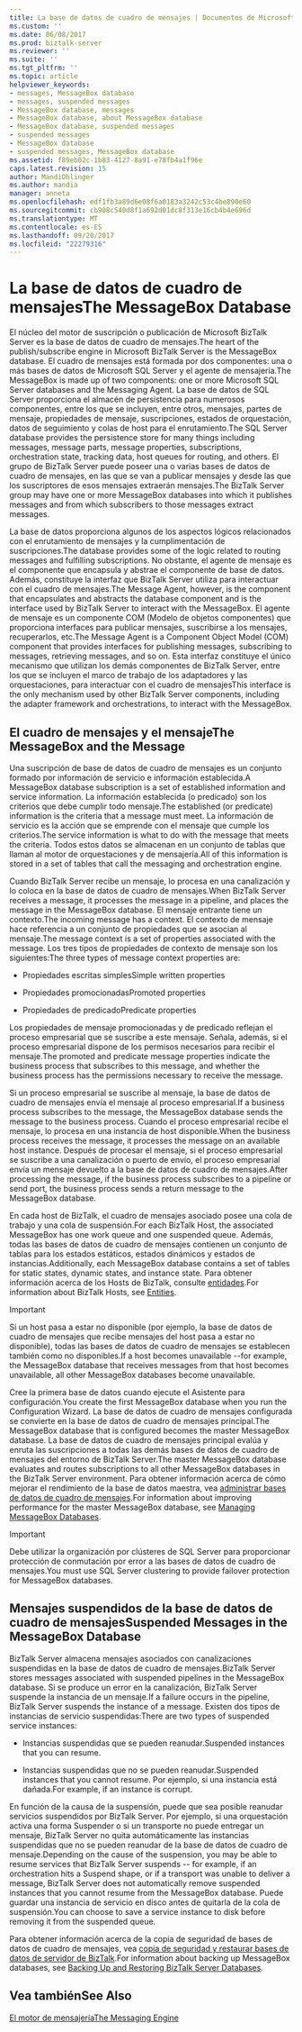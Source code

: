 ```yaml
---
title: La base de datos de cuadro de mensajes | Documentos de Microsoft
ms.custom: ''
ms.date: 06/08/2017
ms.prod: biztalk-server
ms.reviewer: ''
ms.suite: ''
ms.tgt_pltfrm: ''
ms.topic: article
helpviewer_keywords:
- messages, MessageBox database
- messages, suspended messages
- MessageBox database, messages
- MessageBox database, about MessageBox database
- MessageBox database, suspended messages
- suspended messages
- MessageBox database
- suspended messages, MessageBox database
ms.assetid: f89eb02c-1b83-4127-8a91-e78fb4a1f96e
caps.latest.revision: 15
author: MandiOhlinger
ms.author: mandia
manager: anneta
ms.openlocfilehash: edf1fb3a89d6e08f6a0183a3242c53c4be890e60
ms.sourcegitcommit: cb908c540d8f1a692d01dc8f313e16cb4b4e696d
ms.translationtype: MT
ms.contentlocale: es-ES
ms.lasthandoff: 09/20/2017
ms.locfileid: "22279316"
---
```

# <a name="the-messagebox-database"></a><span data-ttu-id="c396d-102">La base de datos de cuadro de mensajes</span><span class="sxs-lookup"><span data-stu-id="c396d-102">The MessageBox Database</span></span>
<span data-ttu-id="c396d-103">El núcleo del motor de suscripción o publicación de Microsoft BizTalk Server es la base de datos de cuadro de mensajes.</span><span class="sxs-lookup"><span data-stu-id="c396d-103">The heart of the publish/subscribe engine in Microsoft BizTalk Server is the MessageBox database.</span></span> <span data-ttu-id="c396d-104">El cuadro de mensajes está formada por dos componentes: una o más bases de datos de Microsoft SQL Server y el agente de mensajería.</span><span class="sxs-lookup"><span data-stu-id="c396d-104">The MessageBox is made up of two components: one or more Microsoft SQL Server databases and the Messaging Agent.</span></span> <span data-ttu-id="c396d-105">La base de datos de SQL Server proporciona el almacén de persistencia para numerosos componentes, entre los que se incluyen, entre otros, mensajes, partes de mensaje, propiedades de mensaje, suscripciones, estados de orquestación, datos de seguimiento y colas de host para el enrutamiento.</span><span class="sxs-lookup"><span data-stu-id="c396d-105">The SQL Server database provides the persistence store for many things including messages, message parts, message properties, subscriptions, orchestration state, tracking data, host queues for routing, and others.</span></span> <span data-ttu-id="c396d-106">El grupo de BizTalk Server puede poseer una o varias bases de datos de cuadro de mensajes, en las que se van a publicar mensajes y desde las que los suscriptores de esos mensajes extraerán mensajes.</span><span class="sxs-lookup"><span data-stu-id="c396d-106">The BizTalk Server group may have one or more MessageBox databases into which it publishes messages and from which subscribers to those messages extract messages.</span></span>  
  
 <span data-ttu-id="c396d-107">La base de datos proporciona algunos de los aspectos lógicos relacionados con el enrutamiento de mensajes y la cumplimentación de suscripciones.</span><span class="sxs-lookup"><span data-stu-id="c396d-107">The database provides some of the logic related to routing messages and fulfilling subscriptions.</span></span> <span data-ttu-id="c396d-108">No obstante, el agente de mensaje es el componente que encapsula y abstrae el componente de base de datos. Además, constituye la interfaz que BizTalk Server utiliza para interactuar con el cuadro de mensajes.</span><span class="sxs-lookup"><span data-stu-id="c396d-108">The Message Agent, however, is the component that encapsulates and abstracts the database component and is the interface used by BizTalk Server to interact with the MessageBox.</span></span> <span data-ttu-id="c396d-109">El agente de mensaje es un componente COM (Modelo de objetos componentes) que proporciona interfaces para publicar mensajes, suscribirse a los mensajes, recuperarlos, etc.</span><span class="sxs-lookup"><span data-stu-id="c396d-109">The Message Agent is a Component Object Model (COM) component that provides interfaces for publishing messages, subscribing to messages, retrieving messages, and so on.</span></span> <span data-ttu-id="c396d-110">Esta interfaz constituye el único mecanismo que utilizan los demás componentes de BizTalk Server, entre los que se incluyen el marco de trabajo de los adaptadores y las orquestaciones, para interactuar con el cuadro de mensajes</span><span class="sxs-lookup"><span data-stu-id="c396d-110">This interface is the only mechanism used by other BizTalk Server components, including the adapter framework and orchestrations, to interact with the MessageBox.</span></span>  
  
## <a name="the-messagebox-and-the-message"></a><span data-ttu-id="c396d-111">El cuadro de mensajes y el mensaje</span><span class="sxs-lookup"><span data-stu-id="c396d-111">The MessageBox and the Message</span></span>  
 <span data-ttu-id="c396d-112">Una suscripción de base de datos de cuadro de mensajes es un conjunto formado por información de servicio e información establecida.</span><span class="sxs-lookup"><span data-stu-id="c396d-112">A MessageBox database subscription is a set of established information and service information.</span></span> <span data-ttu-id="c396d-113">La información establecida (o predicado) son los criterios que debe cumplir todo mensaje.</span><span class="sxs-lookup"><span data-stu-id="c396d-113">The established (or predicate) information is the criteria that a message must meet.</span></span> <span data-ttu-id="c396d-114">La información de servicio es la acción que se emprende con el mensaje que cumple los criterios.</span><span class="sxs-lookup"><span data-stu-id="c396d-114">The service information is what to do with the message that meets the criteria.</span></span> <span data-ttu-id="c396d-115">Todos estos datos se almacenan en un conjunto de tablas que llaman al motor de orquestaciones y de mensajería.</span><span class="sxs-lookup"><span data-stu-id="c396d-115">All of this information is stored in a set of tables that call the messaging and orchestration engine.</span></span>  
  
 <span data-ttu-id="c396d-116">Cuando BizTalk Server recibe un mensaje, lo procesa en una canalización y lo coloca en la base de datos de cuadro de mensajes.</span><span class="sxs-lookup"><span data-stu-id="c396d-116">When BizTalk Server receives a message, it processes the message in a pipeline, and places the message in the MessageBox database.</span></span> <span data-ttu-id="c396d-117">El mensaje entrante tiene un contexto.</span><span class="sxs-lookup"><span data-stu-id="c396d-117">The incoming message has a context.</span></span> <span data-ttu-id="c396d-118">El contexto de mensaje hace referencia a un conjunto de propiedades que se asocian al mensaje.</span><span class="sxs-lookup"><span data-stu-id="c396d-118">The message context is a set of properties associated with the message.</span></span> <span data-ttu-id="c396d-119">Los tres tipos de propiedades de contexto de mensaje son los siguientes:</span><span class="sxs-lookup"><span data-stu-id="c396d-119">The three types of message context properties are:</span></span>  
  
-   <span data-ttu-id="c396d-120">Propiedades escritas simples</span><span class="sxs-lookup"><span data-stu-id="c396d-120">Simple written properties</span></span>  
  
-   <span data-ttu-id="c396d-121">Propiedades promocionadas</span><span class="sxs-lookup"><span data-stu-id="c396d-121">Promoted properties</span></span>  
  
-   <span data-ttu-id="c396d-122">Propiedades de predicado</span><span class="sxs-lookup"><span data-stu-id="c396d-122">Predicate properties</span></span>  
  
 <span data-ttu-id="c396d-123">Los propiedades de mensaje promocionadas y de predicado reflejan el proceso empresarial que se suscribe a este mensaje. Señala, además, si el proceso empresarial dispone de los permisos necesarios para recibir el mensaje.</span><span class="sxs-lookup"><span data-stu-id="c396d-123">The promoted and predicate message properties indicate the business process that subscribes to this message, and whether the business process has the permissions necessary to receive the message.</span></span>  
  
 <span data-ttu-id="c396d-124">Si un proceso empresarial se suscribe al mensaje, la base de datos de cuadro de mensajes envía el mensaje al proceso empresarial.</span><span class="sxs-lookup"><span data-stu-id="c396d-124">If a business process subscribes to the message, the MessageBox database sends the message to the business process.</span></span> <span data-ttu-id="c396d-125">Cuando el proceso empresarial recibe el mensaje, lo procesa en una instancia de host disponible.</span><span class="sxs-lookup"><span data-stu-id="c396d-125">When the business process receives the message, it processes the message on an available host instance.</span></span> <span data-ttu-id="c396d-126">Después de procesar el mensaje, si el proceso empresarial se suscribe a una canalización o puerto de envío, el proceso empresarial envía un mensaje devuelto a la base de datos de cuadro de mensajes.</span><span class="sxs-lookup"><span data-stu-id="c396d-126">After processing the message, if the business process subscribes to a pipeline or send port, the business process sends a return message to the MessageBox database.</span></span>  
  
 <span data-ttu-id="c396d-127">En cada host de BizTalk, el cuadro de mensajes asociado posee una cola de trabajo y una cola de suspensión.</span><span class="sxs-lookup"><span data-stu-id="c396d-127">For each BizTalk Host, the associated MessageBox has one work queue and one suspended queue.</span></span> <span data-ttu-id="c396d-128">Además, todas las bases de datos de cuadro de mensajes contienen un conjunto de tablas para los estados estáticos, estados dinámicos y estados de instancias.</span><span class="sxs-lookup"><span data-stu-id="c396d-128">Additionally, each MessageBox database contains a set of tables for static states, dynamic states, and instance state.</span></span> <span data-ttu-id="c396d-129">Para obtener información acerca de los Hosts de BizTalk, consulte [entidades](../core/entities.md).</span><span class="sxs-lookup"><span data-stu-id="c396d-129">For information about BizTalk Hosts, see [Entities](../core/entities.md).</span></span>  
  
> [!IMPORTANT]
>  <span data-ttu-id="c396d-130">Si un host pasa a estar no disponible (por ejemplo, la base de datos de cuadro de mensajes que recibe mensajes del host pasa a estar no disponible), todas las bases de datos de cuadro de mensajes se establecen también como no disponibles.</span><span class="sxs-lookup"><span data-stu-id="c396d-130">If a host becomes unavailable --for example, the MessageBox database that receives messages from that host becomes unavailable, all other MessageBox databases become unavailable.</span></span>  
  
 <span data-ttu-id="c396d-131">Cree la primera base de datos cuando ejecute el Asistente para configuración.</span><span class="sxs-lookup"><span data-stu-id="c396d-131">You create the first MessageBox database when you run the Configuration Wizard.</span></span> <span data-ttu-id="c396d-132">La base de datos de cuadro de mensajes configurada se convierte en la base de datos de cuadro de mensajes principal.</span><span class="sxs-lookup"><span data-stu-id="c396d-132">The MessageBox database that is configured becomes the master MessageBox database.</span></span> <span data-ttu-id="c396d-133">La base de datos de cuadro de mensajes principal evalúa y enruta las suscripciones a todas las demás bases de datos de cuadro de mensajes del entorno de BizTalk Server.</span><span class="sxs-lookup"><span data-stu-id="c396d-133">The master MessageBox database evaluates and routes subscriptions to all other MessageBox databases in the BizTalk Server environment.</span></span> <span data-ttu-id="c396d-134">Para obtener información acerca de cómo mejorar el rendimiento de la base de datos maestra, vea [administrar bases de datos de cuadro de mensajes](../core/managing-messagebox-databases.md).</span><span class="sxs-lookup"><span data-stu-id="c396d-134">For information about improving performance for the master MessageBox database, see [Managing MessageBox Databases](../core/managing-messagebox-databases.md).</span></span>  
  
> [!IMPORTANT]
>  <span data-ttu-id="c396d-135">Debe utilizar la organización por clústeres de SQL Server para proporcionar protección de conmutación por error a las bases de datos de cuadro de mensajes.</span><span class="sxs-lookup"><span data-stu-id="c396d-135">You must use SQL Server clustering to provide failover protection for MessageBox databases.</span></span>  
  
## <a name="suspended-messages-in-the-messagebox-database"></a><span data-ttu-id="c396d-136">Mensajes suspendidos de la base de datos de cuadro de mensajes</span><span class="sxs-lookup"><span data-stu-id="c396d-136">Suspended Messages in the MessageBox Database</span></span>  
 <span data-ttu-id="c396d-137">BizTalk Server almacena mensajes asociados con canalizaciones suspendidas en la base de datos de cuadro de mensajes.</span><span class="sxs-lookup"><span data-stu-id="c396d-137">BizTalk Server stores messages associated with suspended pipelines in the MessageBox database.</span></span> <span data-ttu-id="c396d-138">Si se produce un error en la canalización, BizTalk Server suspende la instancia de un mensaje.</span><span class="sxs-lookup"><span data-stu-id="c396d-138">If a failure occurs in the pipeline, BizTalk Server suspends the instance of a message.</span></span> <span data-ttu-id="c396d-139">Existen dos tipos de instancias de servicio suspendidas:</span><span class="sxs-lookup"><span data-stu-id="c396d-139">There are two types of suspended service instances:</span></span>  
  
-   <span data-ttu-id="c396d-140">Instancias suspendidas que se pueden reanudar.</span><span class="sxs-lookup"><span data-stu-id="c396d-140">Suspended instances that you can resume.</span></span>  
  
-   <span data-ttu-id="c396d-141">Instancias suspendidas que no se pueden reanudar.</span><span class="sxs-lookup"><span data-stu-id="c396d-141">Suspended instances that you cannot resume.</span></span> <span data-ttu-id="c396d-142">Por ejemplo, si una instancia está dañada.</span><span class="sxs-lookup"><span data-stu-id="c396d-142">For example, if an instance is corrupt.</span></span>  
  
 <span data-ttu-id="c396d-143">En función de la causa de la suspensión, puede que sea posible reanudar servicios suspendidos por BizTalk Server. Por ejemplo, si una orquestación activa una forma Suspender o si un transporte no puede entregar un mensaje, BizTalk Server no quita automáticamente las instancias suspendidas que no se pueden reanudar de la base de datos de cuadro de mensaje.</span><span class="sxs-lookup"><span data-stu-id="c396d-143">Depending on the cause of the suspension, you may be able to resume services that BizTalk Server suspends -- for example, if an orchestration hits a Suspend shape, or if a transport was unable to deliver a message, BizTalk Server does not automatically remove suspended instances that you cannot resume from the MessageBox database.</span></span> <span data-ttu-id="c396d-144">Puede guardar una instancia de servicio en disco antes de quitarla de la cola de suspensión.</span><span class="sxs-lookup"><span data-stu-id="c396d-144">You can choose to save a service instance to disk before removing it from the suspended queue.</span></span>  
  
 <span data-ttu-id="c396d-145">Para obtener información acerca de la copia de seguridad de bases de datos de cuadro de mensajes, vea [copia de seguridad y restaurar bases de datos de servidor de BizTalk](../core/backing-up-and-restoring-biztalk-server.md).</span><span class="sxs-lookup"><span data-stu-id="c396d-145">For information about backing up MessageBox databases, see [Backing Up and Restoring BizTalk Server Databases](../core/backing-up-and-restoring-biztalk-server.md).</span></span>  
  
## <a name="see-also"></a><span data-ttu-id="c396d-146">Vea también</span><span class="sxs-lookup"><span data-stu-id="c396d-146">See Also</span></span>  
 [<span data-ttu-id="c396d-147">El motor de mensajería</span><span class="sxs-lookup"><span data-stu-id="c396d-147">The Messaging Engine</span></span>](../core/the-messaging-engine.md)